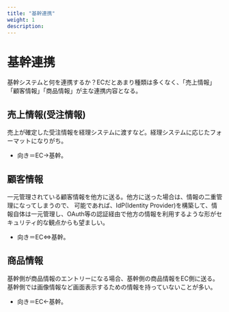 ```yaml
---
title: "基幹連携"
weight: 1
description: 
---
```


# 基幹連携
基幹システムと何を連携するか？ECだとあまり種類は多くなく、「売上情報」「顧客情報」「商品情報」が主な連携内容となる。

## 売上情報(受注情報)
売上が確定した受注情報を経理システムに渡すなど。経理システムに応じたフォーマットになりがち。
- 向き＝EC→基幹。

## 顧客情報
一元管理されている顧客情報を他方に送る。他方に送った場合は、情報の二重管理になってしまうので、
可能であれば、IdP(Identity Provider)を構築して、情報自体は一元管理し、OAuth等の認証経由で他方の情報を利用するような形がセキュリティ的な観点からも望ましい。
- 向き＝EC⇔基幹。

## 商品情報
基幹側が商品情報のエントリーになる場合、基幹側の商品情報をEC側に送る。基幹側では画像情報など画面表示するための情報を持っていないことが多い。
- 向き＝EC←基幹。


